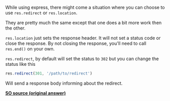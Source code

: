 While using express, there might come a situation where you can choose to use `res.redirect` or `res.location`.

They are pretty much the same except that one does a bit more work then the other.

`res.location` just sets the response header. It will not set a status code or close the response. By not closing the response, you'll need to call `res.end()` on your own.

`res.redirect`, by default will set the status to `302` but you can change the status like this

```javascript
res.redirect(301, '/path/to/redirect')
```

Will send a response body informing about the redirect.


[**SO source (original answer)**](https://stackoverflow.com/a/22678011)